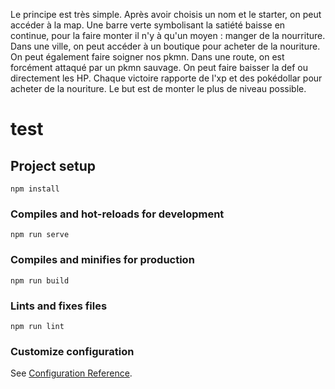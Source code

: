 Le principe est très simple.
Après avoir choisis un nom et le starter, on peut accéder à la map.
Une barre verte symbolisant la satiété baisse en continue, pour la faire monter il n'y à qu'un moyen : manger de la nourriture. 
Dans une ville, on peut accéder à un boutique pour acheter de la nouriture. On peut également faire soigner nos pkmn.
Dans une route, on est forcément attaqué par un pkmn sauvage. 
On peut faire baisser la def ou directement les HP. 
Chaque victoire rapporte de l'xp et des pokédollar pour acheter de la nouriture.
Le but est de monter le plus de niveau possible. 


# test

## Project setup
```
npm install
```

### Compiles and hot-reloads for development
```
npm run serve
```

### Compiles and minifies for production
```
npm run build
```

### Lints and fixes files
```
npm run lint
```

### Customize configuration
See [Configuration Reference](https://cli.vuejs.org/config/).
